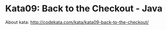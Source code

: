 # Kata09: Back to the Checkout - Java
About kata: http://codekata.com/kata/kata09-back-to-the-checkout/
